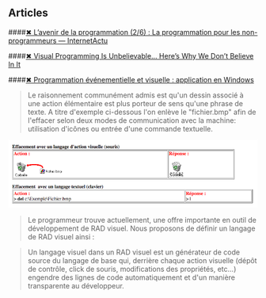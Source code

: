 ## Articles

####[✖ L’avenir de la programmation (2/6) : La programmation pour les non-programmeurs — InternetActu](http://www.internetactu.net/2011/05/24/lavenir-de-la-programmation-26-la-programmation-pour-les-non-programmeurs/)

####[✖ Visual Programming Is Unbelievable… Here’s Why We Don’t Believe In It](https://www.outsystems.com/blog/2015/03/visual-programming-is-unbelievable.html)

####[✖ Programmation événementielle et visuelle : application en Windows](http://rmdiscala.developpez.com/cours/LesChapitres.html/Cours5/Chap5.4.htm)
> Le raisonnement communément admis est qu'un dessin associé à une action élémentaire est plus porteur de sens qu'une phrase de texte. A titre d'exemple ci-dessous l'on enlève le "fichier.bmp" afin de l'effacer selon deux modes de communication avec la machine: utilisation d'icônes ou entrée d'une commande textuelle.

![Langage textuel & langage d'action visuelle](images/2_LangageTextuelLangageActionVisuelle.png)

> Le programmeur trouve actuellement, une offre importante en outil de développement de RAD visuel. Nous proposons de définir un langage de RAD visuel ainsi : 
 
> Un langage visuel dans un RAD visuel est un générateur de code source du langage de base qui, derrière chaque action visuelle (dépôt de contrôle, click de souris, modifications des propriétés, etc...) engendre des lignes de code automatiquement et d'un manière transparente au développeur.